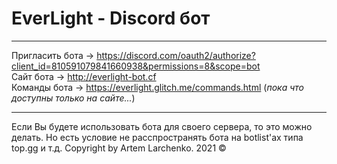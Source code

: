 # EverLight - Discord бот

-------------------------------------------
Пригласить бота -> https://discord.com/oauth2/authorize?client_id=810591079841660938&permissions=8&scope=bot <br>
Сайт бота -> http://everlight-bot.cf <br>
Команды бота -> https://everlight.glitch.me/commands.html (*пока что доступны только на сайте...*)

-------------------------------------------

Если Вы будете использовать бота для своего сервера, то это можно делать. Но есть условие не расспространять бота на botlist'ах типа top.gg и т.д.
Copyright by Artem Larchenko. 2021 &copy;
